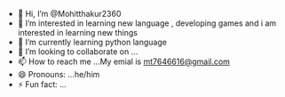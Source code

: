 - 👋 Hi, I’m @Mohitthakur2360
- 👀 I’m interested in learning new language , developing games and i am interested in learning new things 
- 🌱 I’m currently learning python language 
- 💞️ I’m looking to collaborate on ...
- 📫 How to reach me ...My emial is mt7646616@gmail.com
- 😄 Pronouns: ...he/him
- ⚡ Fun fact: ...

<!---
Mohitthakur2360/Mohitthakur2360 is a ✨ special ✨ repository because its `README.md` (this file) appears on your GitHub profile.
You can click the Preview link to take a look at your changes.
--->
